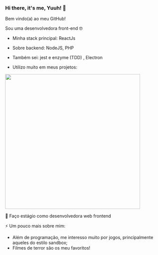 ### Hi there, it's me, Yuuh! 👋

Bem vindo(a) ao meu GitHub!

Sou uma desenvolvedora front-end 🤓

- Minha stack principal: ReactJs

- Sobre backend: NodeJS, PHP
- Também sei: jest e enzyme (TDD) , Electron 

- Utilizo muito em meus projetos:

<!-- [![Top Langs](https://github-readme-stats.vercel.app/api/top-langs/?username=amandayuu&layout=compact)](https://github.com/anuraghazra/github-readme-stats) -->

<img width="434px" src="https://github-readme-stats.vercel.app/api/top-langs/?username=amandayuu&langs_count=5)](https://github.com/joaopealves/github-readme-statsl" />


🔭 Faço estágio como desenvolvedora web frontend 

⚡ Um pouco mais sobre mim: 
  - Além de programação, me interesso muito por jogos, principalmente aqueles do estilo sandbox;
  - Filmes de terror são os meu favoritos! 

<!--
**Ayuka1/Ayuka1** is a ✨ _special_ ✨ repository because its `README.md` (this file) appears on your GitHub profile.

Here are some ideas to get you started:
🌱 Curto demais frontend, atualmente estou estudando ReactJs e Redux
- 🔭 I’m currently working on ...
- 🌱 I’m currently learning ...
- 👯 I’m looking to collaborate on ...
- 🤔 I’m looking for help with ...
- 💬 Ask me about ...
- 📫 How to reach me: ...
- 😄 Pronouns: ...
- ⚡ Fun fact: ...

<a href="https://www.linkedin.com/in/amanda-yuri-kanashiro/">
 <img src="https://camo.githubusercontent.com/d59cef7876e9caf307ae8a5ea1b6ccbade60109e/68747470733a2f2f696d672e736869656c64732e696f2f62616467652f2d50617472696369614d6173686962612d626c75653f7374796c653d666c61742d737175617265266c6f676f3d4c696e6b6564696e266c6f676f436f6c6f723d7768697465266c696e6b3d68747470733a2f2f7777772e6c696e6b6564696e2e636f6d2f696e2f70617472696369612d6d6173686962612f" alt="Linkedin Badge" data-canonical-src="https://img.shields.io/badge/-AmandaKanashiro-blue?style=flat-square&amp;logo=Linkedin&amp;logoColor=white&amp;link=https://www.linkedin.com/in/amanda-yuri-kanashiro/" style="max-width:100%;">
  </a>
  
-->
<!-- [![Anurag's github stats](https://github-readme-stats.vercel.app/api?username=ayuka1&show_icons=true)](https://github.com/anuraghazra/github-readme-stats) -->
